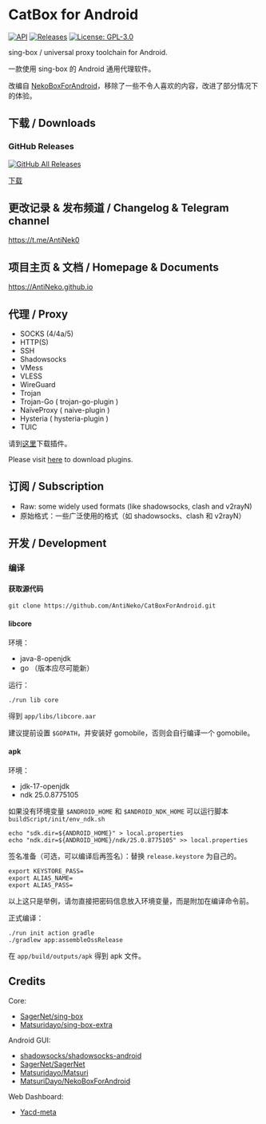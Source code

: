 # CatBox for Android

[![API](https://img.shields.io/badge/API-21%2B-brightgreen.svg?style=flat)](https://android-arsenal.com/api?level=21)
[![Releases](https://img.shields.io/github/v/release/AntiNeko/CatBoxForAndroid)](https://github.com/AntiNeko/CatBoxForAndroid/releases)
[![License: GPL-3.0](https://img.shields.io/badge/license-GPL--3.0-orange.svg)](https://www.gnu.org/licenses/gpl-3.0)

sing-box / universal proxy toolchain for Android.

一款使用 sing-box 的 Android 通用代理软件。

改编自 [NekoBoxForAndroid](https://github.com/MatsuriDayo/NekoBoxForAndroid)，移除了一些不令人喜欢的内容，改进了部分情况下的体验。

## 下载 / Downloads

### GitHub Releases

[![GitHub All Releases](https://img.shields.io/github/downloads/AntiNeko/CatBoxForAndroid/total?label=downloads-total&logo=github&style=flat-square)](https://github.com/AntiNeko/CatBoxForAndroid/releases)

[下载](https://github.com/AntiNeko/CatBoxForAndroid/releases)

## 更改记录 & 发布频道 / Changelog & Telegram channel

https://t.me/AntiNek0

## 项目主页 & 文档 / Homepage & Documents

https://AntiNeko.github.io

## 代理 / Proxy

* SOCKS (4/4a/5)
* HTTP(S)
* SSH
* Shadowsocks
* VMess
* VLESS
* WireGuard
* Trojan
* Trojan-Go ( trojan-go-plugin )
* NaïveProxy ( naive-plugin )
* Hysteria ( hysteria-plugin )
* TUIC

请到[这里](https://AntiNeko.github.io/m-plugin/)下载插件。

Please visit [here](https://AntiNeko.github.io/m-plugin/) to download plugins.

## 订阅 / Subscription

* Raw: some widely used formats (like shadowsocks, clash and v2rayN)
* 原始格式：一些广泛使用的格式（如 shadowsocks、clash 和 v2rayN）

## 开发 / Development

### 编译

#### 获取源代码

```shell
git clone https://github.com/AntiNeko/CatBoxForAndroid.git
```

#### libcore

环境：

* java-8-openjdk
* go （版本应尽可能新）

运行：

```shell
./run lib core
```

得到 `app/libs/libcore.aar`

建议提前设置 `$GOPATH`，并安装好 gomobile，否则会自行编译一个 gomobile。

#### apk

环境：

* jdk-17-openjdk
* ndk 25.0.8775105

如果没有环境变量 `$ANDROID_HOME` 和 `$ANDROID_NDK_HOME` 可以运行脚本 `buildScript/init/env_ndk.sh`

```shell
echo "sdk.dir=${ANDROID_HOME}" > local.properties
echo "ndk.dir=${ANDROID_HOME}/ndk/25.0.8775105" >> local.properties
```

签名准备（可选，可以编译后再签名）：替换 `release.keystore` 为自己的。

```shell
export KEYSTORE_PASS=
export ALIAS_NAME=
export ALIAS_PASS=
```

以上这只是举例，请勿直接把密码信息放入环境变量，而是附加在编译命令前。

正式编译：

```shell
./run init action gradle
./gradlew app:assembleOssRelease
```

在 `app/build/outputs/apk` 得到 apk 文件。

## Credits

Core:
- [SagerNet/sing-box](https://github.com/SagerNet/sing-box)
- [Matsuridayo/sing-box-extra](https://github.com/MatsuriDayo/sing-box-extra)

Android GUI:
- [shadowsocks/shadowsocks-android](https://github.com/shadowsocks/shadowsocks-android)
- [SagerNet/SagerNet](https://github.com/SagerNet/SagerNet)
- [Matsuridayo/Matsuri](https://github.com/MatsuriDayo/Matsuri)
- [MatsuriDayo/NekoBoxForAndroid](https://github.com/MatsuriDayo/NekoBoxForAndroid)

Web Dashboard:

- [Yacd-meta](https://github.com/MetaCubeX/Yacd-meta)

